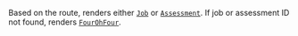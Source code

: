 Based on the route, renders either [`Job`](#job) or [`Assessment`](#assessment).
If job or assessment ID not found, renders [`FourOhFour`](#fourohfour).
